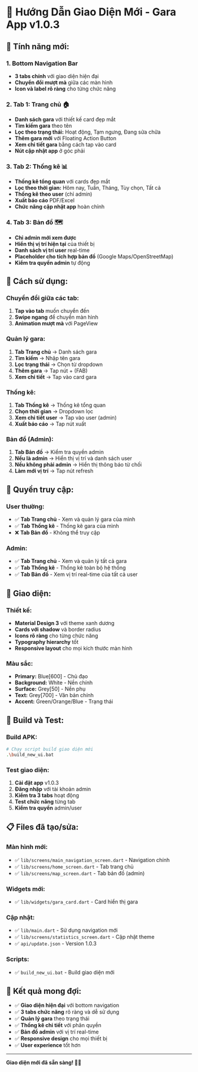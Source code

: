 # 🎨 **Hướng Dẫn Giao Diện Mới - Gara App v1.0.3**

## 🚀 **Tính năng mới:**

### **1. Bottom Navigation Bar**
- **3 tabs chính** với giao diện hiện đại
- **Chuyển đổi mượt mà** giữa các màn hình
- **Icon và label rõ ràng** cho từng chức năng

### **2. Tab 1: Trang chủ 🏠**
- **Danh sách gara** với thiết kế card đẹp mắt
- **Tìm kiếm gara** theo tên
- **Lọc theo trạng thái:** Hoạt động, Tạm ngưng, Đang sửa chữa
- **Thêm gara mới** với Floating Action Button
- **Xem chi tiết gara** bằng cách tap vào card
- **Nút cập nhật app** ở góc phải

### **3. Tab 2: Thống kê 📊**
- **Thống kê tổng quan** với cards đẹp mắt
- **Lọc theo thời gian:** Hôm nay, Tuần, Tháng, Tùy chọn, Tất cả
- **Thống kê theo user** (chỉ admin)
- **Xuất báo cáo** PDF/Excel
- **Chức năng cập nhật app** hoàn chỉnh

### **4. Tab 3: Bản đồ 🗺️**
- **Chỉ admin mới xem được**
- **Hiển thị vị trí hiện tại** của thiết bị
- **Danh sách vị trí user** real-time
- **Placeholder cho tích hợp bản đồ** (Google Maps/OpenStreetMap)
- **Kiểm tra quyền admin** tự động

## 🔧 **Cách sử dụng:**

### **Chuyển đổi giữa các tab:**
1. **Tap vào tab** muốn chuyển đến
2. **Swipe ngang** để chuyển màn hình
3. **Animation mượt mà** với PageView

### **Quản lý gara:**
1. **Tab Trang chủ** → Danh sách gara
2. **Tìm kiếm** → Nhập tên gara
3. **Lọc trạng thái** → Chọn từ dropdown
4. **Thêm gara** → Tap nút + (FAB)
5. **Xem chi tiết** → Tap vào card gara

### **Thống kê:**
1. **Tab Thống kê** → Thống kê tổng quan
2. **Chọn thời gian** → Dropdown lọc
3. **Xem chi tiết user** → Tap vào user (admin)
4. **Xuất báo cáo** → Tap nút xuất

### **Bản đồ (Admin):**
1. **Tab Bản đồ** → Kiểm tra quyền admin
2. **Nếu là admin** → Hiển thị vị trí và danh sách user
3. **Nếu không phải admin** → Hiển thị thông báo từ chối
4. **Làm mới vị trí** → Tap nút refresh

## 🎯 **Quyền truy cập:**

### **User thường:**
- ✅ **Tab Trang chủ** - Xem và quản lý gara của mình
- ✅ **Tab Thống kê** - Thống kê gara của mình
- ❌ **Tab Bản đồ** - Không thể truy cập

### **Admin:**
- ✅ **Tab Trang chủ** - Xem và quản lý tất cả gara
- ✅ **Tab Thống kê** - Thống kê toàn bộ hệ thống
- ✅ **Tab Bản đồ** - Xem vị trí real-time của tất cả user

## 📱 **Giao diện:**

### **Thiết kế:**
- **Material Design 3** với theme xanh dương
- **Cards với shadow** và border radius
- **Icons rõ ràng** cho từng chức năng
- **Typography hierarchy** tốt
- **Responsive layout** cho mọi kích thước màn hình

### **Màu sắc:**
- **Primary:** Blue[600] - Chủ đạo
- **Background:** White - Nền chính
- **Surface:** Grey[50] - Nền phụ
- **Text:** Grey[700] - Văn bản chính
- **Accent:** Green/Orange/Blue - Trạng thái

## 🚀 **Build và Test:**

### **Build APK:**
```bash
# Chạy script build giao diện mới
.\build_new_ui.bat
```

### **Test giao diện:**
1. **Cài đặt app** v1.0.3
2. **Đăng nhập** với tài khoản admin
3. **Kiểm tra 3 tabs** hoạt động
4. **Test chức năng** từng tab
5. **Kiểm tra quyền** admin/user

## 📋 **Files đã tạo/sửa:**

### **Màn hình mới:**
- ✅ `lib/screens/main_navigation_screen.dart` - Navigation chính
- ✅ `lib/screens/home_screen.dart` - Tab trang chủ
- ✅ `lib/screens/map_screen.dart` - Tab bản đồ (admin)

### **Widgets mới:**
- ✅ `lib/widgets/gara_card.dart` - Card hiển thị gara

### **Cập nhật:**
- ✅ `lib/main.dart` - Sử dụng navigation mới
- ✅ `lib/screens/statistics_screen.dart` - Cập nhật theme
- ✅ `api/update.json` - Version 1.0.3

### **Scripts:**
- ✅ `build_new_ui.bat` - Build giao diện mới

## 🎉 **Kết quả mong đợi:**

- ✅ **Giao diện hiện đại** với bottom navigation
- ✅ **3 tabs chức năng** rõ ràng và dễ sử dụng
- ✅ **Quản lý gara** theo trạng thái
- ✅ **Thống kê chi tiết** với phân quyền
- ✅ **Bản đồ admin** với vị trí real-time
- ✅ **Responsive design** cho mọi thiết bị
- ✅ **User experience** tốt hơn

---

**Giao diện mới đã sẵn sàng! 🚀✨**
